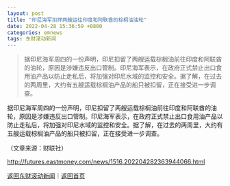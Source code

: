 ```yaml
---
layout: post
title: "印尼海军扣押两艘运往印度和阿联酋的棕榈油油轮"
date: 2022-04-28 15:36:59 +0800
categories: emnews
tags: 东财滚动新闻
---
```

> 据印尼海军周四的一份声明，印尼扣留了两艘运载棕榈油前往印度和阿联酋的油轮，原因是涉嫌违反出口管制。印尼海军表示，在政府正式禁止出口食用油产品以防止走私后，将加强对印尼水域的监控和安全。据了解，在过去的两周里，大约有五艘运载棕榈油产品的船只被扣留，正在接受进一步调查。

<p>据印尼海军周四的一份声明，印尼扣留了两艘运载棕榈油前往印度和阿联酋的油轮，原因是涉嫌违反出口管制。印尼海军表示，在政府正式禁止出口食用油产品以防止走私后，将加强对印尼水域的监控和安全。据了解，在过去的两周里，大约有五艘运载棕榈油产品的船只被扣留，正在接受进一步调查。</p><p class="em_media">（文章来源：财联社）</p>

<http://futures.eastmoney.com/news/1516,202204282363944066.html>

[返回东财滚动新闻](//finews.withounder.com/emnews/)｜[返回首页](//finews.withounder.com/)